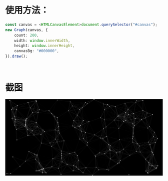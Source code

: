 # 使用方法：

```typescript
const canvas = <HTMLCanvasElement>document.querySelector("#canvas");
new Graph(canvas, {
	count: 200,
	width: window.innerWidth,
	height: window.innerHeight,
	canvasBg: "#000000",
}).draw();
```

<br/>

# 截图

![demo.png](https://raw.githubusercontent.com/ehahaC/simple-canvas-animate-bg/master/demo.png)